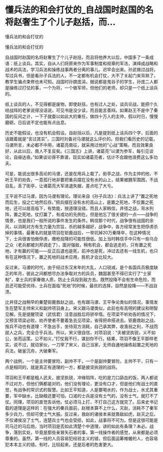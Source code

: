 # 懂兵法的和会打仗的_自战国时赵国的名将赵奢生了个儿子赵括，而...

懂兵法的和会打仗的

懂兵法的和会打仗的

自战国时赵国的名将赵奢生了个儿子赵括，而且将他养大以后，中国多了一条成语：纸上谈兵。其实，自从人们将原来作为军事制度和规章的军法，演绎成战略和战术的兵法，学习兵法和操练战事两者分离的事儿，迟早会出来。孙武做过战将，写过兵书，但是看孙子兵法的人，不一定都有机会打仗，大不了关起门来背熟了，教学生骗点束修也未可知。战国时孙膑庞涓，据说都是鬼谷子的学生，孙庞二人都是操练过打仗的事，一个为将，一个做军师，但他们的老师，却只是一个纸上谈兵的。

纸上谈兵的人，不见得都是废物，即使赵括，也有过人之处，谈兵论战，能把个久经战阵的老爹说得没话说，可见书是没少读，而且能言善辩。如果赵王不是中了秦国的反间之计，一下子就委以如此大的重任，做四十万人的主帅，假以时日，慢慢磨砺，日后说不定也能有点出息。

历史不能假设，也没有机会假设。自赵括以后，凡是提到纸上谈兵四个字，后面的话跟着就是“言过其实”，三国时刘备对马谡就这么评价的。但我们看历史的记载，马谡所言，未必都不中用，诸葛亮南征，就采用过他的“心战”策略，而且效果良好，从此以后，南人不复反矣。《三国志》上讲，诸葛亮“以谡为参军，每引见谈论，自昼达夜。”如果谈论得不靠谱，现实如诸葛亮者，估计不会跟他浪费这么多功夫。

可是，能说出很多高论的马谡，还是在用兵上栽了。街亭之战，作为主帅的他，不听王平的劝告，一意孤行地非要把重兵摆在没有水的山上，结果被魏军围困，不战自乱，丢了街亭，让诸葛亮大军进退失据，差点吃了大亏。

王平说不过马谡，因为马谡有理论。理论来自《孙子兵法》：兵法上讲了“置之死地而后生，投之亡地然后存。”把兵摆在没有水的高山上，是置之死地，不仅置之死地，还可以居高临下，有势能，按道理没错。而且人家韩信，井径之战，背水列阵，置之死地，仗打赢了，有成功的先例在。但是他忘了很关键的一点——战争的情景，也是我们一般所说的事件发生的条件。韩信那个时代，战争很有战国的余风，以消耗对方有生力量为宗旨，杀的越多越好，战争中，各方经常发生把俘虏杀掉的事情，最著名的就是项羽在钜鹿战后，一举坑掉20万秦降卒，在这种情况下，士兵很害怕做俘虏，缴枪投降的可能性很低。加上当时韩信手中只有一些乌合之众（老兵都被刘邦调走了），面对强敌，稍有机会，都会逃走的，只有置之死地，才有赢的可能——反正后退也是死，前冲也是死，冲过去还有一线生机，也只有在这种情况下，置之死地的战术应用，胜机才会比较大。

反过来，马谡的时代，由于经过东汉末年的大乱，人口锐减，是个各国兵员极度缺乏的年月，彼此之间都想尽办法争取对方的兵员，魏国甚至不得已实行了“士家制”，拿士兵的家眷做人质，防止士兵投到敌方去。既然投降不会有生命危险，而且还可能受优待，士兵在面临“死地”的时候，最优的选择，自然是投降——不战自溃。

比井径之战稍早的秦楚钜鹿救赵之战，也有跟马谡、王平争论类似的情况，事情发生在楚军主帅宋义和副帅项羽身上。宋义跟马谡类似，此前也有高明的建议和明智见解。先是提醒项梁（武信君）注意战胜后将骄卒惰。在项梁不听劝告的情况下，又预言项梁必败，劝齐使者不要着急去见项梁，省得把命搭进去。钜鹿救赵之战，按兵不动也有道理：不急出手，坐待双方消耗，自己承其弊，收渔翁之利，不战而屈人之兵，完全合乎兵法。所以，宋义很自信，对项羽说：“夫被坚执锐，义不如公，坐而运策，公不如义，”打仗我不行，谋划你不行。结果，项羽不像王平那样老实，说不过，就动家伙，一刀宰了宋义，自己当家，无师自通地操练起置之死地的兵法，破釜沉舟，大破秦军。

两个战例，一个是主帅要冒险，副帅不干，一个是副帅要冒险，主帅不干，只有一点是相同的，就是真正有道理的一方，都是披坚执锐的战将。

项羽和王平都是粗人武夫，披坚执锐，冲锋陷阵，吃的是刀口舔血的饭，两人都说不过对方，但他们俩都是对的，他们没有理论，更没有口才，但是他们有战士的直觉，有战争的常识式的智慧。比如王平知道，人是要喝水的，作为战士，水尤其重要，军中缺水，比缺粮还要可怕，口渴的士兵是没有士气的，没有士气，就打不了仗。同理，项羽的直觉告诉他，仗必须马上打，不打自己这方就完了。后来史书记载的道理是这样的：在强大的秦兵面前，赵根本算不上什么，灭赵，消耗不了秦军多少兵力，但却可使士气大振。反过来，救赵的诸侯本来就畏敌如虎，赵灭之后，不仅诸侯没了士气，连楚兵士气也会受损，如此，战事将不可为。但是这很可能是司马迁的马后炮，当时项羽是否如此清楚个中道理，讲的如此有条理？未必。战争，落到实处，毕竟是那些亲冒矢石者的事，第一线操作者的感觉，从来都是必须尊重的。虽然，第一线的人员容易犯经验主义的错，但后面运筹帷幄的人，也容易犯本本主义的错。有时，比较起来，还是后者的危害更大。
